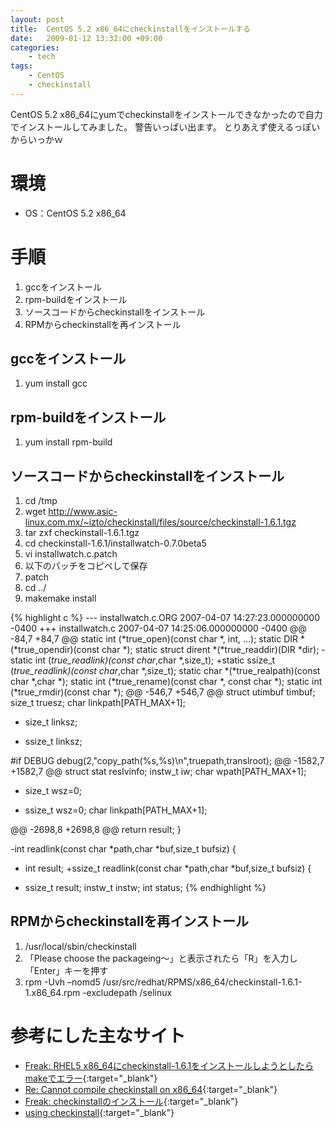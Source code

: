 ```yaml
---
layout: post
title:  CentOS 5.2 x86_64にcheckinstallをインストールする
date:   2009-01-12 13:32:00 +09:00
categories:
    - tech
tags:
    - CentOS
    - checkinstall
---
```


CentOS 5.2 x86_64にyumでcheckinstallをインストールできなかったので自力でインストールしてみました。
警告いっぱい出ます。
とりあえず使えるっぽいからいっかｗ

# 環境

- OS：CentOS 5.2 x86_64

# 手順

1. gccをインストール
1. rpm-buildをインストール
1. ソースコードからcheckinstallをインストール
1. RPMからcheckinstallを再インストール

## gccをインストール

1. yum install gcc

## rpm-buildをインストール

1. yum install rpm-build

## ソースコードからcheckinstallをインストール

1. cd /tmp
1. wget http://www.asic-linux.com.mx/~izto/checkinstall/files/source/checkinstall-1.6.1.tgz
1. tar zxf checkinstall-1.6.1.tgz
1. cd checkinstall-1.6.1/installwatch-0.7.0beta5
1. vi installwatch.c.patch
1. 以下のパッチをコピペして保存
1. patch
1. cd ../
1. makemake install

{% highlight c %}
--- installwatch.c.ORG 2007-04-07 14:27:23.000000000 -0400
+++ installwatch.c 2007-04-07 14:25:06.000000000 -0400
@@ -84,7 +84,7 @@
static int (*true_open)(const char *, int, …);
static DIR *(*true_opendir)(const char *);
static struct dirent *(*true_readdir)(DIR *dir);
-static int (*true_readlink)(const char*,char *,size_t);
+static ssize_t (*true_readlink)(const char*,char *,size_t);
static char *(*true_realpath)(const char *,char *);
static int (*true_rename)(const char *, const char *);
static int (*true_rmdir)(const char *);
@@ -546,7 +546,7 @@
struct utimbuf timbuf;
size_t truesz;
char linkpath[PATH_MAX+1];
- size_t linksz;
+ ssize_t linksz;

#if DEBUG
debug(2,"copy_path(%s,%s)\n",truepath,translroot);
@@ -1582,7 +1582,7 @@
struct stat reslvinfo;
instw_t iw;
char wpath[PATH_MAX+1];
- size_t wsz=0;
+ ssize_t wsz=0;
char linkpath[PATH_MAX+1];

@@ -2698,8 +2698,8 @@
return result;
}

-int readlink(const char *path,char *buf,size_t bufsiz) {
- int result;
+ssize_t readlink(const char *path,char *buf,size_t bufsiz) {
+ ssize_t result;
instw_t instw;
int status;
{% endhighlight %}

## RPMからcheckinstallを再インストール

1. /usr/local/sbin/checkinstall
1. 「Please choose the packageing～」と表示されたら「R」を入力し「Enter」キーを押す
1. rpm -Uvh –nomd5 /usr/src/redhat/RPMS/x86_64/checkinstall-1.6.1-1.x86_64.rpm -excludepath /selinux

# 参考にした主なサイト

- [Freak: RHEL5 x86_64にcheckinstall-1.6.1をインストールしようとしたらmakeでエラー](http://ysmt.blog21.fc2.com/blog-entry-232.html){:target="_blank"}
- [Re: Cannot compile checkinstall on x86_64](http://checkinstall.izto.org/cklist/msg00256.html){:target="_blank"}
- [Freak: checkinstallのインストール](http://ysmt.blog21.fc2.com/blog-entry-168.html){:target="_blank"}
- [using checkinstall](http://www.patrickmin.com/linux/tip.php?name=checkinstall){:target="_blank"}
